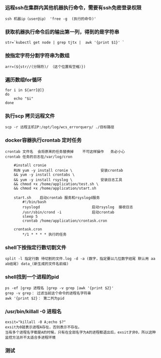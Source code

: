 ### 远程ssh在集群内其他机器执行命令，需要有ssh免密登录权限
	ssh 机器ip（user@ip） 'free -g  (执行的命令)'
### 获取机器执行命令后的输出第一列，得到的是字符串
	str=`kubectl get node | grep tjtx |  awk '{print $1}' `
### 按指定字符分割字符串为数组
	arr=(${str//(分隔符)/ （这个位置有空格）})
### 遍历数组for循环
	for i in ${arr[@]}  
	do
		echo "$i"
	done  
	
### 执行scp 拷贝远程文件
	scp -r 远程主机IP:/opt/log/wcs_errorquery/ ./目标路径
	
### docker容器执行crontab 定时任务
	crontab 文件名  会将原来的任务替换掉    不可这样操作   务必小心    
	crontab 任务的日志在/var/log/cron
```
	#install cronie
	RUN yum -y install cronie \				安装crontab
    && yum -y install crontabs \
	&& yum -y install rsyslog \				安装日志工具
    && chmod +x /home/application/test.sh \
    && chmod +x /home/application/start.sh
	
	start.sh	启动crontab 服务和rsyslogd服务
		#!/bin/bash
		rsyslogd						启动rsyslog  接收日志
		/usr/sbin/crond -i				启动crontab
		sleep 5
		crontab /home/application/crontask.cron
		
	crontask.cron
		*/1 * * * * 执行的任务
```
### shell下按指定行数切割文件
	split -l 指定行数 待切割的文件.log -d -a (数字，指定要以几位数字结尾 默认用 aa ab结尾) data_(新生成的文件名前缀)
### shell找到一个进程的pid
	ps -ef |grep 进程名 |grep -v grep |awk '{print $2}'
	grep -v grep： 过滤当前这个命令的进程名字符串
	awk '{print $2}： 第二列为pid
### /usr/bin/killall -0 进程名   
    exsit="killall -0 A;echo $?"
    exsit为0就表示进程A存在，否则表示不存在。
    当有多个进程名字都是A的时候，只有在全部名字为A的进程都退出后，exsit才非0，所以这种监控方法并不太适合多进程环境
### 测试
